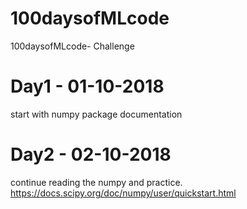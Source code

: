 # 100daysofMLcode
100daysofMLcode- Challenge

# Day1 - 01-10-2018
start with numpy package documentation

# Day2 - 02-10-2018
continue reading the numpy and practice.
https://docs.scipy.org/doc/numpy/user/quickstart.html
